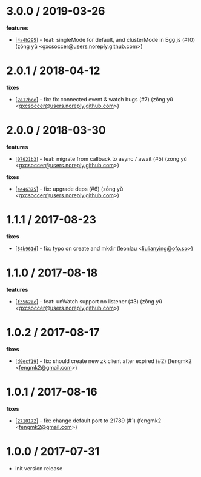 
3.0.0 / 2019-03-26
==================

**features**
  * [[`4a4b295`](http://github.com/node-modules/zookeeper-cluster-client/commit/4a4b29535740e0d28a017b514aeb2b7382ef73fe)] - feat: singleMode for default, and clusterMode in Egg.js (#10) (zōng yǔ <<gxcsoccer@users.noreply.github.com>>)

2.0.1 / 2018-04-12
==================

**fixes**
  * [[`2e17bce`](http://github.com/node-modules/zookeeper-cluster-client/commit/2e17bce7cbd0962de2c040ccc5499579876943f5)] - fix: fix connected event & watch bugs (#7) (zōng yǔ <<gxcsoccer@users.noreply.github.com>>)

2.0.0 / 2018-03-30
==================

**features**
  * [[`07021b3`](http://github.com/node-modules/zookeeper-cluster-client/commit/07021b3c1991519090f0e91c668f58e3334ccc43)] - feat: migrate from callback to async / await (#5) (zōng yǔ <<gxcsoccer@users.noreply.github.com>>)

**fixes**
  * [[`ee46375`](http://github.com/node-modules/zookeeper-cluster-client/commit/ee463753491fd301b9f639e838a95775a320afc9)] - fix: upgrade deps (#6) (zōng yǔ <<gxcsoccer@users.noreply.github.com>>)

1.1.1 / 2017-08-23
==================

**fixes**
  * [[`54b961d`](http://github.com/node-modules/zookeeper-cluster-client/commit/54b961d20d316910c9b56551916d6425711a61c7)] - fix: typo on create and mkdir (leonlau <<liulianying@ofo.so>>)

1.1.0 / 2017-08-18
==================

**features**
  * [[`f3562ac`](http://github.com/node-modules/zookeeper-cluster-client/commit/f3562ac0fd3848570526e83fac0ec350f7a663fa)] - feat: unWatch support no listener (#3) (zōng yǔ <<gxcsoccer@users.noreply.github.com>>)

1.0.2 / 2017-08-17
==================

**fixes**
  * [[`d0ecf19`](http://github.com/node-modules/zookeeper-cluster-client/commit/d0ecf194d5b919051c460fc4eca5e860f4714ce3)] - fix: should create new zk client after expired (#2) (fengmk2 <<fengmk2@gmail.com>>)

1.0.1 / 2017-08-16
==================

**fixes**
  * [[`2710172`](http://github.com/node-modules/zookeeper-cluster-client/commit/2710172ce4263bb91088102fdb4f64c9cef4a917)] - fix: change default port to 21789 (#1) (fengmk2 <<fengmk2@gmail.com>>)

1.0.0 / 2017-07-31
==================

  * init version release
